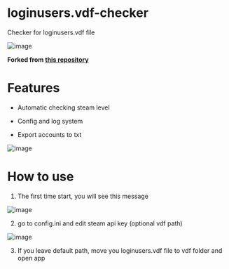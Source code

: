 # loginusers.vdf-checker
Checker for loginusers.vdf file

![image](https://user-images.githubusercontent.com/73064979/189517479-ea773f9e-48ff-49bb-8474-f373a63789a9.png)

**Forked from [this repository](https://github.com/sunnamed434/SteamJSONAccount)**

# Features

* Automatic checking steam level

* Config and log system

* Export accounts to txt

![image](https://user-images.githubusercontent.com/73064979/189517512-0bc5dd50-541b-48fe-b6fc-9a832e8137f8.png)


# How to use

1. The first time start, you will see this message

![image](https://user-images.githubusercontent.com/73064979/189517548-bbc766ef-15e2-4ea5-afdf-a5b038e532d7.png)

2. go to config.ini and edit steam api key (optional vdf path)

![image](https://user-images.githubusercontent.com/73064979/189517570-7e386c60-da6b-4be3-b47c-f8c7a8d47de0.png)

3. If you leave default path, move you loginusers.vdf file to vdf folder and open app

